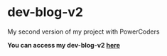 # dev-blog-v2
My second version of my project with PowerCoders

**You can access my dev-blog-v2 [here](https://syamandshaker.github.io/dev-blog-v2/)**
